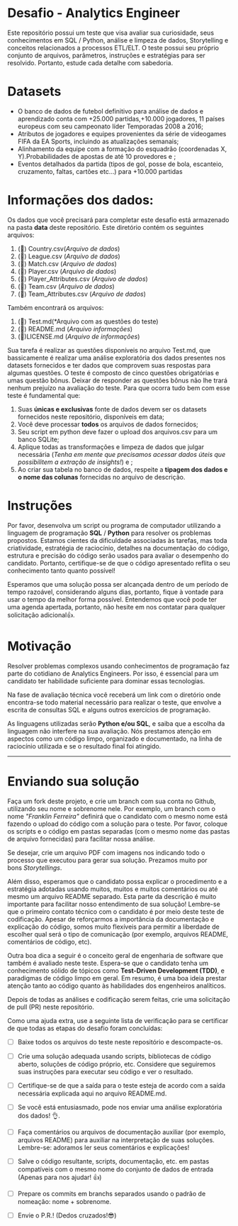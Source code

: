 # **Desafio - Analytics Engineer**

Este repositório possui um teste que visa avaliar sua curiosidade, seus conhecimentos em SQL / Python, análise e limpeza de dados, Storytelling e conceitos relacionados a processos ETL/ELT. O teste possui seu próprio conjunto de arquivos, parâmetros, instruções e estratégias para ser resolvido. Portanto, estude cada detalhe com sabedoria.

# **Datasets**

- O banco de dados de futebol definitivo para análise de dados e aprendizado conta com +25.000 partidas,+10.000 jogadores, 11 países europeus com seu campeonato líder
Temporadas 2008 a 2016;
- Atributos de jogadores e equipes provenientes da série de videogames FIFA da EA Sports, incluindo as atualizações semanais;
- Alinhamento da equipe com a formação do esquadrão (coordenadas X, Y).Probabilidades de apostas de até 10 provedores e ;
- Eventos detalhados da partida (tipos de gol, posse de bola, escanteio, cruzamento, faltas, cartões etc…) para +10.000 partidas

# **Informações dos dados:**

Os dados que você precisará para completar este desafio está armazenado na pasta **data** deste repositório. Este diretório contém os seguintes arquivos:

1. (🔎) Country.csv(*Arquivo de dados*)
2. (🔎) League.csv (*Arquivo de dados*)
3. (🔎) Match.csv (*Arquivo de dados*)
4. (🔎) Player.csv (*Arquivo de dados*)
5. (🔎) Player_Attributes.csv (*Arquivo de dados*)
6. (🔎) Team.csv (*Arquivo de dados*)
7. (🔎) Team_Attributes.csv (*Arquivo de dados*)

Também encontrará os arquivos:
1. (🔎) Test.md(*Arquivo com as questões do teste)
2. (🔎) README.md (*Arquivo informações*)
3. (🔎)LICENSE.md (*Arquivo de informações*)


Sua tarefa é realizar as questões disponíveis no arquivo Test.md, que bassicamente é realizar uma análise exploratória dos dados presentes nos datasets fornecidos e ter dados que comprovem suas respostas para algumas questões. O teste é composto de cinco questões obrigatórias e umas questão bônus. Deixar de responder as questões bônus não lhe trará nenhum prejuízo na avaliação do teste. Para que ocorra tudo bem com esse teste é fundamental que:

1. Suas **únicas e exclusivas** fonte de dados devem ser os datasets fornecidos neste repositório, disponíveis em data;
2. Você deve processar **todos** os arquivos de dados fornecidos;
3. Seu script em python deve fazer o upload dos arquivos.csv para um banco SQLite;
4. Aplique todas as transformações e limpeza de dados que julgar necessária (*Tenha em mente que precisamos acessar dados úteis que possibilitem a extração de insights!*) e ;
5. Ao criar sua tabela no banco de dados, respeite a **tipagem dos dados e o nome das colunas** fornecidas no arquivo de descrição.

# **Instruções**

Por favor, desenvolva um script ou programa de computador utilizando a linguagem de programação **SQL** / **Python** para resolver os problemas propostos. Estamos cientes da dificuldade associadas às tarefas, mas toda criatividade, estratégia de raciocínio, detalhes na documentação do código, estrutura e precisão do código serão usados para avaliar o desempenho do candidato. Portanto, certifique-se de que o código apresentado reflita o seu conhecimento tanto quanto possível!

Esperamos que uma solução possa ser alcançada dentro de um período de tempo razoável, considerando alguns dias, portanto, fique à vontade para usar o tempo da melhor forma possível. Entendemos que você pode ter uma agenda apertada, portanto, não hesite em nos contatar para qualquer solicitação adicional👍.

# Motivação

Resolver problemas complexos usando conhecimentos de programação faz parte do cotidiano de Analytics Engineers. Por isso, é essencial para um candidato ter habilidade suficiente para dominar essas tecnologias.

Na fase de avaliação técnica você receberá um link com o diretório onde encontra-se todo material necessário para realizar o teste, que envolve a escrita de consultas SQL e alguns outros exercícios de programação.

As linguagens utilizadas serão **Python e/ou SQL**, e saiba que a escolha da linguagem não interfere na sua avaliação. Nós prestamos atenção em aspectos como um código limpo, organizado e documentado, na linha de raciocínio utilizada e se o resultado final foi atingido.
****

# **Enviando sua solução**

Faça um fork deste projeto, e crie um branch com sua conta no Github, utilizando seu nome e sobrenome nele. Por exemplo, um branch com o nome *"Franklin Ferreira"* definirá que o candidato com o mesmo nome está fazendo o upload do código com a solução para o teste. Por favor, coloque os scripts e o código em pastas separadas (com o mesmo nome das pastas de arquivo fornecidas) para facilitar nossa análise.

Se desejar, crie um arquivo PDF com imagens nos indicando todo o processo que executou para gerar sua solução. Prezamos muito por bons *Storytellings*.

Além disso, esperamos que o candidato possa explicar o procedimento e a estratégia adotadas usando muitos, muitos e muitos comentários ou até mesmo um arquivo README separado. Esta parte da descrição é muito importante para facilitar nosso entendimento de sua solução! Lembre-se que o primeiro contato técnico com o candidato é por meio deste teste de codificação. Apesar de reforçarmos a importância da documentação e explicação do código, somos muito flexíveis para permitir a liberdade de escolher qual será o tipo de comunicação (por exemplo, arquivos README, comentários de código, etc).

Outra boa dica a seguir é o conceito geral de engenharia de software que também é avaliado neste teste. Espera-se que o candidato tenha um conhecimento sólido de tópicos como **Test-Driven Development (TDD)**, e paradigmas de código limpo em geral. Em resumo, é uma boa ideia prestar atenção tanto ao código quanto às habilidades dos engenheiros analíticos.

Depois de todas as análises e codificação serem feitas, crie uma solicitação de pull (PR) neste repositório.


Como uma ajuda extra, use a seguinte lista de verificação para se certificar de que todas as etapas do desafio foram concluídas:
- [ ] Baixe todos os arquivos do teste neste repositório e descompacte-os.
- [ ] Crie uma solução adequada usando scripts, bibliotecas de código aberto, soluções de código próprio, etc. Considere que seguiremos suas instruções para executar seu código e ver o resultado.
- [ ] Certifique-se de que a saída para o teste esteja de acordo com a saída necessária explicada aqui no arquivo README.md.
- [ ] Se você está entusiasmado, pode nos enviar uma análise exploratória dos dados! 👌.
- [ ] Faça comentários ou arquivos de documentação auxiliar (por exemplo, arquivos README) para auxiliar na interpretação de suas soluções. Lembre-se: adoramos ler seus comentários e explicações!
- [ ] Salve o código resultante, scripts, documentação, etc. em pastas compatíveis com o mesmo nome do conjunto de dados de entrada (Apenas para nos ajudar! 👍)
- [ ] Prepare os commits em branchs separados usando o padrão de nomeação: nome + sobrenome.
- [ ] Envie o P.R.! (Dedos cruzados!😎)

